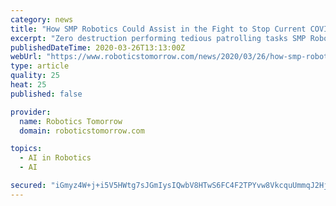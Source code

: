 ```yaml
---
category: news
title: "How SMP Robotics Could Assist in the Fight to Stop Current COVID-19 and Future Pandemics"
excerpt: "Zero destruction performing tedious patrolling tasks SMP Robotics robots are far more efficient and less intrusive than humans doing the same procedures. Powered by Swarm Intelligence, AI for human face and behavior recognition technology and Video Management System robots can provide fully autonomous 24/7 surveillance and video recording ..."
publishedDateTime: 2020-03-26T13:13:00Z
webUrl: "https://www.roboticstomorrow.com/news/2020/03/26/how-smp-robotics-could-assist-in-the-fight-to-stop-current-covid-19-and-future-pandemics/15095/"
type: article
quality: 25
heat: 25
published: false

provider:
  name: Robotics Tomorrow
  domain: roboticstomorrow.com

topics:
  - AI in Robotics
  - AI

secured: "iGmyz4W+j+i5V5HWtg7sJGmIysIQwbV8HTwS6FC4F2TPYvw8VkcquUmmqJ2HjX8SewNcHoQXNuWefrR4ukCsCNLDie3iFK7P0NrXrkeVnYODf15K5zJHFzQpFAvKrQY3mmkbU64CoD4Gupfxy01caEait9J7ajvSr5QjIiZ4/ZE4/nJhja7RLWXjXOWe4GlasPls2PyFCeteJYtRenO46w9SmMdspu92Se+JCxTwCp7k85u0NnTfUxrEN8eiYvimHTui8c5lYDa4LU2q64XVzABPDrzIr1jzobD2F9LLC563fQwiWA4kkBNIwN4h+Fzw;DZz96LRqtMAZv6TvKHR1ww=="
---
```


